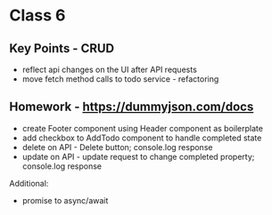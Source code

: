 # Class 6

## Key Points - CRUD
- reflect api changes on the UI after API requests
- move fetch method calls to todo service - refactoring

## Homework - https://dummyjson.com/docs
- create Footer component using Header component as boilerplate
- add checkbox to AddTodo component to handle completed state
- delete on API - Delete button; console.log response
- update on API - update request to change completed property; console.log response

Additional:
- promise to async/await

